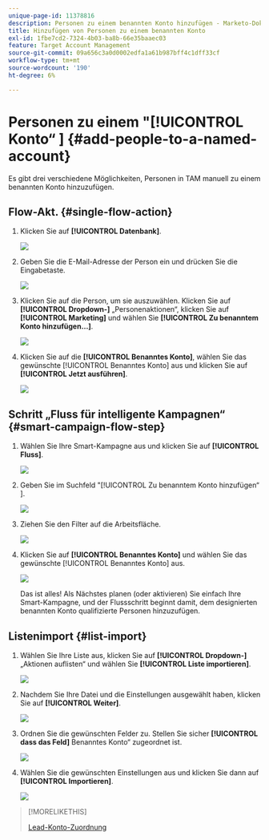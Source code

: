 ```yaml
---
unique-page-id: 11378816
description: Personen zu einem benannten Konto hinzufügen - Marketo-Dokumente - Produktdokumentation
title: Hinzufügen von Personen zu einem benannten Konto
exl-id: 1fbe7cd2-7324-4b03-ba8b-66e35baaec03
feature: Target Account Management
source-git-commit: 09a656c3a0d0002edfa1a61b987bff4c1dff33cf
workflow-type: tm+mt
source-wordcount: '190'
ht-degree: 6%

---
```


# Personen zu einem &quot;[!UICONTROL &#x200B; Konto“ &#x200B;] {#add-people-to-a-named-account}

Es gibt drei verschiedene Möglichkeiten, Personen in TAM manuell zu einem benannten Konto hinzuzufügen.

## Flow-Akt. {#single-flow-action}

1. Klicken Sie auf **[!UICONTROL Datenbank]**.

   ![](assets/one-2.png)

1. Geben Sie die E-Mail-Adresse der Person ein und drücken Sie die Eingabetaste.

   ![](assets/two.png)

1. Klicken Sie auf die Person, um sie auszuwählen. Klicken Sie auf **[!UICONTROL Dropdown-]** „Personenaktionen“, klicken Sie auf **[!UICONTROL Marketing]** und wählen Sie **[!UICONTROL Zu benanntem Konto hinzufügen…]**.

   ![](assets/three.png)

1. Klicken Sie auf die **[!UICONTROL Benanntes Konto]**, wählen Sie das gewünschte [!UICONTROL Benanntes Konto] aus und klicken Sie auf **[!UICONTROL Jetzt ausführen]**.

   ![](assets/four.png)

## Schritt „Fluss für intelligente Kampagnen“ {#smart-campaign-flow-step}

1. Wählen Sie Ihre Smart-Kampagne aus und klicken Sie auf **[!UICONTROL Fluss]**.

   ![](assets/five.png)

1. Geben Sie im Suchfeld &quot;[!UICONTROL Zu benanntem Konto hinzufügen“ &#x200B;].

   ![](assets/six.png)

1. Ziehen Sie den Filter auf die Arbeitsfläche.

   ![](assets/seven.png)

1. Klicken Sie auf **[!UICONTROL Benanntes Konto]** und wählen Sie das gewünschte [!UICONTROL Benanntes Konto] aus.

   ![](assets/eight.png)

   Das ist alles! Als Nächstes planen (oder aktivieren) Sie einfach Ihre Smart-Kampagne, und der Flussschritt beginnt damit, dem designierten benannten Konto qualifizierte Personen hinzuzufügen.

## Listenimport {#list-import}

1. Wählen Sie Ihre Liste aus, klicken Sie auf **[!UICONTROL Dropdown-]** „Aktionen auflisten“ und wählen Sie **[!UICONTROL Liste importieren]**.

   ![](assets/nine.png)

1. Nachdem Sie Ihre Datei und die Einstellungen ausgewählt haben, klicken Sie auf **[!UICONTROL Weiter]**.

   ![](assets/ten.png)

1. Ordnen Sie die gewünschten Felder zu. Stellen Sie sicher **[!UICONTROL dass das Feld]** Benanntes Konto“ zugeordnet ist.

   ![](assets/eleven.png)

1. Wählen Sie die gewünschten Einstellungen aus und klicken Sie dann auf **[!UICONTROL Importieren]**.

   ![](assets/twelve.png)

>[!MORELIKETHIS]
>
>[Lead-Konto-Zuordnung](/help/marketo/product-docs/target-account-management/target/named-accounts/lead-to-account-matching.md)

